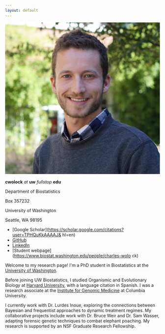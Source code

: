 ```yaml
---
layout: default
---
```


<img class="profile-picture" src="prof_pic.jpg">

**cwolock** *at* **uw** *fullstop* **edu**

Department of Biostatistics

Box 357232

University of Washington

Seattle, WA 98195

* [Google Scholar](https://scholar.google.com/citations?user=TPHQuKkAAAAJ&
hl=en)
* [GitHub](https://github.com/cwolock)
* [LinkedIn](https://www.linkedin.com/in/charles-wolock-918974121/)
* [Student webpage](https://www.biostat.washington.edu/people/charles-wolo
ck)

Welcome to my research page! I'm a PhD student in Biostatistics at the [University of Washington](http://biostat.washington.edu/).

Before joining UW Biostatistics, I studied Organismic and Evolutionary Biology at [Harvard University](http://oeb.harvard.edu/), with a language citation in Spanish. I was a research associate at the [Institute for Genomic Medicine](http://igm.columbia.edu) at Columbia University.

I currently work with Dr. Lurdes Inoue, exploring the connections between Bayesian and frequentist approaches to dynamic treatment regimes. My collaborative projects include work with Dr. Bruce Weir and Dr. Sam Wasser, adapting forensic genetic techniques to combat elephant poaching. My research is supported by an NSF Graduate Research Fellowship.
